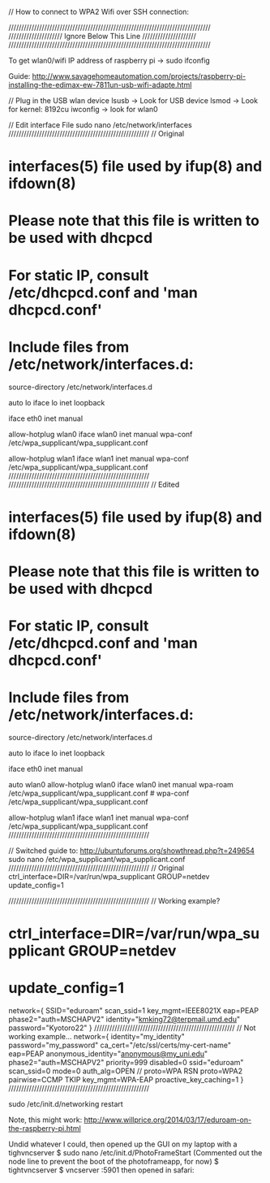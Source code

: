 // How to connect to WPA2 Wifi over SSH connection:









///////////////////////////////////////////////////////////////////////////////
    ///////////////////// Ignore Below This Line /////////////////////
///////////////////////////////////////////////////////////////////////////////






To get wlan0/wifi IP address of raspberry pi -> sudo ifconfig




Guide: http://www.savagehomeautomation.com/projects/raspberry-pi-installing-the-edimax-ew-7811un-usb-wifi-adapte.html

// Plug in the USB wlan device
lsusb -> Look for USB device
lsmod -> Look for kernel: 8192cu
iwconfig -> look for wlan0

// Edit interface File
sudo nano /etc/network/interfaces
///////////////////////////////////////////////////////
// Original
# interfaces(5) file used by ifup(8) and ifdown(8)

# Please note that this file is written to be used with dhcpcd
# For static IP, consult /etc/dhcpcd.conf and 'man dhcpcd.conf'

# Include files from /etc/network/interfaces.d:
source-directory /etc/network/interfaces.d

auto lo
iface lo inet loopback

iface eth0 inet manual

allow-hotplug wlan0
iface wlan0 inet manual
    wpa-conf /etc/wpa_supplicant/wpa_supplicant.conf

allow-hotplug wlan1
iface wlan1 inet manual
    wpa-conf /etc/wpa_supplicant/wpa_supplicant.conf
///////////////////////////////////////////////////////
///////////////////////////////////////////////////////
// Edited
# interfaces(5) file used by ifup(8) and ifdown(8)

# Please note that this file is written to be used with dhcpcd
# For static IP, consult /etc/dhcpcd.conf and 'man dhcpcd.conf'

# Include files from /etc/network/interfaces.d:
source-directory /etc/network/interfaces.d

auto lo
iface lo inet loopback

iface eth0 inet manual

auto wlan0
allow-hotplug wlan0
iface wlan0 inet manual
		wpa-roam /etc/wpa_supplicant/wpa_supplicant.conf
    # wpa-conf /etc/wpa_supplicant/wpa_supplicant.conf

allow-hotplug wlan1
iface wlan1 inet manual
    wpa-conf /etc/wpa_supplicant/wpa_supplicant.conf
///////////////////////////////////////////////////////

// Switched guide to: http://ubuntuforums.org/showthread.php?t=249654
sudo nano /etc/wpa_supplicant/wpa_supplicant.conf
///////////////////////////////////////////////////////
// Original
ctrl_interface=DIR=/var/run/wpa_supplicant GROUP=netdev
update_config=1

///////////////////////////////////////////////////////
// Working example?
# ctrl_interface=DIR=/var/run/wpa_supplicant GROUP=netdev
# update_config=1

network={
  SSID="eduroam"
  scan_ssid=1
  key_mgmt=IEEE8021X
  eap=PEAP
  phase2="auth=MSCHAPV2"
  identity="kmking72@terpmail.umd.edu"
  password="Kyotoro22"
}
///////////////////////////////////////////////////////
// Not working example...
network={
	identity="my_identity"
	password="my_password"
	ca_cert="/etc/ssl/certs/my-cert-name"
	eap=PEAP
	anonymous_identity="anonymous@my_uni.edu"
	phase2="auth=MSCHAPV2"
	priority=999
	disabled=0
	ssid="eduroam"
	scan_ssid=0
	mode=0
	auth_alg=OPEN
	// proto=WPA RSN
	proto=WPA2
	pairwise=CCMP TKIP
	key_mgmt=WPA-EAP
	proactive_key_caching=1
}
///////////////////////////////////////////////////////

<!-- Restart -->
sudo /etc/init.d/networking restart



Note, this might work: http://www.willprice.org/2014/03/17/eduroam-on-the-raspberry-pi.html


Undid whatever I could, then opened up the GUI on my laptop with a tighvncserver
$ sudo nano /etc/init.d/PhotoFrameStart
(Commented out the node line to prevent the boot of the photoframeapp, for now)
$ tightvncserver
$ vncserver :5901
then opened in safari: